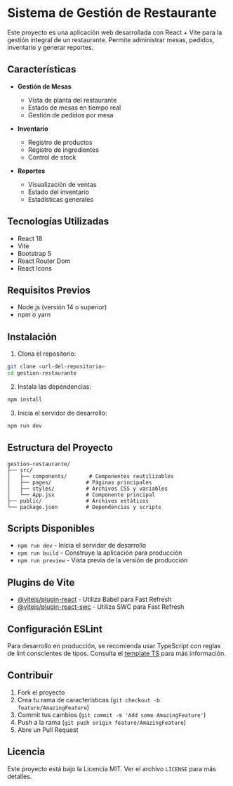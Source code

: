 # Sistema de Gestión de Restaurante

Este proyecto es una aplicación web desarrollada con React + Vite para la gestión integral de un restaurante. Permite administrar mesas, pedidos, inventario y generar reportes.

## Características

- **Gestión de Mesas**
  - Vista de planta del restaurante
  - Estado de mesas en tiempo real
  - Gestión de pedidos por mesa

- **Inventario**
  - Registro de productos
  - Registro de ingredientes
  - Control de stock

- **Reportes**
  - Visualización de ventas
  - Estado del inventario
  - Estadísticas generales

## Tecnologías Utilizadas

- React 18
- Vite
- Bootstrap 5
- React Router Dom
- React Icons

## Requisitos Previos

- Node.js (versión 14 o superior)
- npm o yarn

## Instalación

1. Clona el repositorio:
```bash
git clone <url-del-repositorio>
cd gestion-restaurante
```

2. Instala las dependencias:
```bash
npm install
```

3. Inicia el servidor de desarrollo:
```bash
npm run dev
```

## Estructura del Proyecto

```
gestion-restaurante/
├── src/
│   ├── components/       # Componentes reutilizables
│   ├── pages/           # Páginas principales
│   ├── styles/          # Archivos CSS y variables
│   └── App.jsx          # Componente principal
├── public/              # Archivos estáticos
└── package.json         # Dependencias y scripts
```

## Scripts Disponibles

- `npm run dev` - Inicia el servidor de desarrollo
- `npm run build` - Construye la aplicación para producción
- `npm run preview` - Vista previa de la versión de producción

## Plugins de Vite

- [@vitejs/plugin-react](https://github.com/vitejs/vite-plugin-react/blob/main/packages/plugin-react) - Utiliza Babel para Fast Refresh
- [@vitejs/plugin-react-swc](https://github.com/vitejs/vite-plugin-react/blob/main/packages/plugin-react-swc) - Utiliza SWC para Fast Refresh

## Configuración ESLint

Para desarrollo en producción, se recomienda usar TypeScript con reglas de lint conscientes de tipos. Consulta el [template TS](https://github.com/vitejs/vite/tree/main/packages/create-vite/template-react-ts) para más información.

## Contribuir

1. Fork el proyecto
2. Crea tu rama de características (`git checkout -b feature/AmazingFeature`)
3. Commit tus cambios (`git commit -m 'Add some AmazingFeature'`)
4. Push a la rama (`git push origin feature/AmazingFeature`)
5. Abre un Pull Request

## Licencia

Este proyecto está bajo la Licencia MIT. Ver el archivo `LICENSE` para más detalles.

